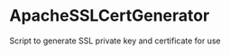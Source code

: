 ApacheSSLCertGenerator
======================

Script to generate SSL private key and certificate for use
